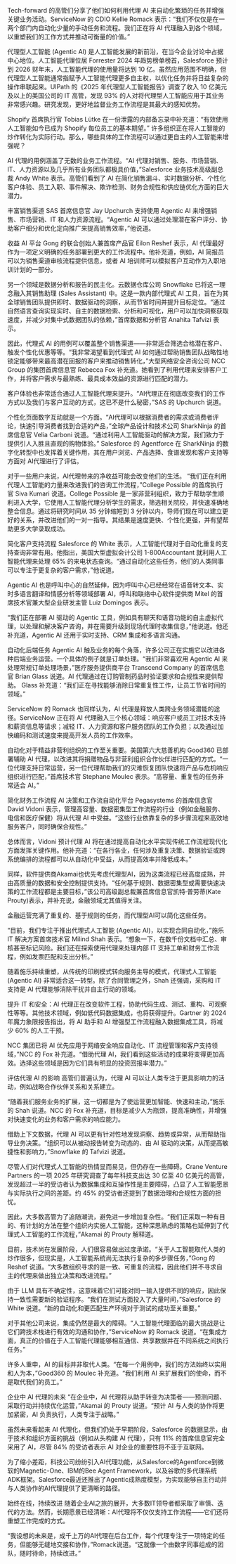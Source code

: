 Tech-forward 的高管们分享了他们如何利用代理 AI 来自动化繁琐的任务并增强关键业务活动。ServiceNow 的 CDIO Kellie Romack 表示：“我们不仅仅是在一两个部门内自动化少量的手动任务和流程。我们正在将 AI 代理融入到各个领域，以重塑我们的工作方式并推动可衡量的价值。”

代理型人工智能 (Agentic AI) 是人工智能发展的新前沿，在当今企业讨论中占据中心地位。人工智能代理位居 Forrester 2024 年趋势榜单榜首，Salesforce 预计到 2026 财年末，人工智能代理的使用量将达到 10 亿。虽然应用范围不明确，但代理型人工智能通常指赋予人工智能代理更多自主权，以优化任务并将日益复杂的操作串联起来。UIPath 的《2025 年代理型人工智能报告》调查了收入 10 亿美元及以上的美国公司的 IT 高管，发现 93% 的人对将代理型人工智能应用于其业务非常感兴趣。研究发现，更好地监督业务工作流程是其最大的感知优势。

Shopify 首席执行官 Tobias Lütke 在一份泄露的内部备忘录中补充道：“有效使用人工智能如今已成为 Shopify 每位员工的基本期望。” 许多组织正在将人工智能的炒作转化为实际行动。那么，哪些具体的工作流程可以通过更自主的人工智能来增强呢？

AI 代理的用例涵盖了无数的业务工作流程。“AI 代理对销售、服务、市场营销、IT、人力资源以及几乎所有业务团队都极具价值，”Salesforce 业务技术高级副总裁 Andy White 表示。高管们看到了 AI 在简化销售漏斗、实时数据分析、个性化客户体验、员工入职、事件解决、欺诈检测、财务合规性和供应链优化方面的巨大潜力。

丰富销售渠道 SAS 首席信息官 Jay Upchurch 支持使用 Agentic AI 来增强销售、市场营销、IT 和人力资源流程。“Agentic AI 可以通过处理潜在客户评分、协助客户细分和优化定向推广来提高销售效率，”他说道。

收益 AI 平台 Gong 的联合创始人兼首席产品官 Eilon Reshef 表示，AI 代理最好作为一项定义明确的任务部署到更大的工作流程中。他补充道，例如，AI 简报员可以为销售渠道审核流程提供信息，或者 AI 培训师可以模拟客户互动作为入职培训计划的一部分。

另一个领域是数据分析和报告的民主化。云数据仓库公司 Snowflake 已将这一理念融入其销售助理 (Sales Assistant) 中。这是一款内部代理式 AI 工具，旨在为其全球销售团队提供即时、数据驱动的洞察，从而节省时间并提升目标定位。“通过自然语言查询实现实时、自主的数据检索、分析和可视化，用户可以加快洞察获取速度，并减少对集中式数据团队的依赖，”首席数据和分析官 Anahita Tafvizi 表示。

因此，代理式 AI 的用例可以覆盖整个销售渠道——非常适合筛选合格潜在客户、触发个性化优惠等等。“我非常渴望看到代理式 AI 如何通过帮助销售团队战略性地锁定能够带来最高潜在回报的客户来推动销售转化，”大型网络安全咨询公司 NCC Group 的集团首席信息官 Rebecca Fox 补充道。她看到了利用代理来安排客户工作，并将客户需求与最熟练、最具成本效益的资源进行匹配的潜力。

客户体验也非常适合通过人工智能代理来提升。“AI代理正在彻底改变我们的工作方式以及我们与客户互动的方式，这已不是什么秘密，”SAS 的 Upchurch 说道。

个性化页面数字互动就是一个方面。“AI代理可以根据消费者的需求或消费者评论，快速引导消费者找到合适的产品，”全球产品设计和技术公司 SharkNinja 的首席信息官 Velia Carboni 说道。“通过利用人工智能驱动的解决方案，我们致力于提供引人入胜且直观的购物体验。” Salesforce 的 Agentforce 在 SharkNinja 的数字化转型中也发挥着关键作用，其在用户浏览、产品选择、食谱发现和客户支持等方面对 AI代理进行了评估。

对于一些用户来说，AI代理带来的净收益可能会改变他们的生活。 “我们正在利用代理人工智能的力量来改进我们的咨询工作流程，”College Possible 的首席执行官 Siva Kumari 说道。College Possible 是一家非营利组织，致力于帮助学生顺利进入大学，它使用人工智能代理分析学生的需求，筛选相关院校，并快速准确地整合信息。通过将研究时间从 35 分钟缩短到 3 分钟以内，导师们现在可以建立更好的关系，并改进他们的一对一指导。其结果是速度更快、个性化更强，并有望帮助更多大学录取成功。

简化客户支持流程 Salesforce 的 White 表示，人工智能代理对于自动化重复的支持查询非常有用。他指出，美国大型虚拟会计公司 1-800Accountant 就利用人工智能代理来处理 65% 的来电状态查询。“通过自动化这些任务，他们的人类同事可以专注于更复杂的客户需求，”他说道。

Agentic AI 也是呼叫中心的自然延伸，因为呼叫中心已经经常在语音转文本、实时多语言翻译和情感分析等领域部署 AI，呼叫和联络中心软件提供商 Mitel 的首席技术官兼大型企业研发主管 Luiz Domingos 表示。

“我们正在部署 AI 驱动的 Agentic 工具，例如具有聊天和语音功能的自主虚拟代理，以处理和解决客户咨询，并在需要升级到现场代理时收集信息，”他说道。他还补充道，Agentic AI 还用于实时支持、CRM 集成和多语言沟通。

自动化后端任务 Agentic AI 触及业务的每个角落，许多公司正在实施它以改进各种后端业务运营。一个具体的例子就是订单处理。“我们非常喜欢用 Agentic AI 来处理常规订单处理场景，”医疗服务提供商平台 Transcend Company 的首席信息官 Brian Glass 说道。AI 代理通过在订购管制药品时验证要求和合规性来提供帮助。 Glass 补充道：“我们正在寻找能够消除日常重复性工作，让员工节省时间的领域。”

ServiceNow 的 Romack 也同样认为，AI 代理是释放人类跨业务领域潜能的途径。ServiceNow 正在将 AI 代理融入三个核心领域：响应客户或员工对技术支持和薪资信息等请求；减轻 IT、人力资源和客户服务团队的工作负担；以及通过加快编码和测试速度来提高开发人员的工作效率。

自动化对于精益非营利组织的工作至关重要。美国第六大慈善机构 Good360 已部署辅助 AI 代理，以改进其将捐赠物品与非营利组织合作伙伴进行匹配的方式。“一位代理支持日常运营，另一位代理帮助我们的灾难恢复团队快速将产品与危机响应组织进行匹配，”首席技术官 Stephane Moulec 表示。“高容量、重复性的任务非常适合 AI。”

简化财务工作流程 AI 决策和工作流自动化平台 Pegasystems 的首席信息官 David Vidoni 表示，管理高容量、数据密集型工作流程的行业（例如金融服务、电信和医疗保健）将从代理 AI 中受益。“这些行业依靠复杂的多步骤流程来高效地服务客户，同时确保合规性。”

总体而言，Vidoni 预计代理 AI 将在通过提高自动化水平实现传统工作流程现代化方面发挥关键作用。他补充道：“在各行各业，任何涉及重复决策、数据验证或跨系统编排的流程都可以从自动化中受益，从而提高效率并降低成本。”

同样，软件提供商Akamai也优先考虑代理型AI，因为这类流程已经高度成熟，并由高质量的数据和安全控制提供支持。“任何基于规则、数据密集型或需要快速决策的工作流程都是主要目标，”该公司高级副总裁兼首席信息官凯特·普劳蒂(Kate Prouty)表示，并补充说，金融领域尤其值得关注。

金融运营充满了重复的、基于规则的任务，而代理型AI可以简化这些任务。

“目前，我们专注于推出代理式人工智能 (Agentic AI)，以实现合同自动化，”施乐 IT 解决方案首席技术官 Milind Shah 表示。“想象一下，在数千份文档中汇总、审核甚至标记风险。我们还在探索使用代理来处理内部 IT 支持工单和财务工作流程，例如发票匹配和支出分析。”

随着施乐持续重塑，从传统的印刷模式转向服务主导的模式，代理式人工智能 (Agentic AI) 非常适合这一转型。除了合同管理之外，Shah 还强调，采购和 IT 支持是 AI 代理能够消除干扰并自主行动的领域。

提升 IT 和安全：AI 代理正在改变软件工程，协助代码生成、测试、重构、可观察性等等。其他技术领域，例如低代码数据集成，也将获得提升。Gartner 的 2024 年魔力象限报告指出，将 AI 助手和 AI 增强型工作流程融入数据集成工具，将减少 60% 的人工干预。

NCC 集团已将 AI 优先应用于网络安全响应自动化、IT 流程管理和客户支持领域，”NCC 的 Fox 补充道。“借助代理 AI，我们看到这些活动的成果将变得更加高效。选择这些领域是因为它们具有明显的投资回报率潜力。”

评估代理 AI 的影响 高管们普遍认为，代理 AI 可以让人类专注于更具影响力的活动，例如战略合作伙伴关系和关系建立。

“随着我们服务业务的扩展，这一切都是为了使运营更加智能、快速和主动，”施乐的 Shah 说道。NCC 的 Fox 补充道，目标是减少人为瓶颈，提高准确性，并增强对快速变化的业务和客户需求的响应能力。

借助上下文数据，代理 AI 可以更有针对性地发现洞察、趋势或异常，从而帮助指导业务决策。“组织可以从被动报告转变为动态的、由 AI 驱动的决策，从而提高敏捷性和影响力，”Snowflake 的 Tafvizi 说道。

尽管人们对代理式人工智能的热情显而易见，但仍存在一些障碍。Crane Venture Partners 的一项 2025 年研究调查了每年科技支出达 30 亿至 40 亿美元的高管，发现超过一半的受访者认为数据集成和互操作性是主要障碍，凸显了人工智能愿景与实际执行之间的差距。约 45% 的受访者还提到了数据治理和合规性方面的担忧。

因此，大多数高管为了追随潮流，避免进一步增加复杂性。“我们正采取一种有目的、有计划的方法在整个组织内实施人工智能，这种深思熟虑的策略也延伸到了代理式人工智能的工作流程，”Akamai 的 Prouty 解释道。

目前，技术尚在发展阶段，人们很容易做出过度承诺。“关于人工智能取代人类的炒作很多，但现实是，人工智能系统尚无法执行复杂的多步骤任务，”Gong 的 Reshef 说道。“大多数组织寻求的是一致、可重复的流程，因此他们并不寻求自主的代理来做出独立决策和改进流程。”

由于 LLM 具有不确定性，这意味着它们可能对同一输入提供不同的响应，因此保持一致性需要新的验证程序。“我们在测试方面投入了大量时间，”Salesforce 的 White 说道。“新的自动化和更匹配生产环境对于测试的成功至关重要。”

对于其他公司来说，集成仍然是最大的障碍。“人工智能代理面临的最大挑战是让它们跨技术栈进行有效的沟通和协作，”ServiceNow 的 Romack 说道。“在集成方面，真正的价值在于人工智能代理能够相互通信、共享数据并在不同系统之间执行任务。”

许多人重申，AI 的目标并非取代人类。“在每一个用例中，我们的方法始终以实用和人为本，”Good360 的 Moulec 补充道。“我们利用 AI 来扩展我们的使命，而不是取代我们的员工。”

企业中 AI 代理的未来 “在企业中，AI 代理将从助手转变为决策者——预测问题、采取行动并持续优化运营，”Akamai 的 Prouty 说道。“预计 AI 与人类的协作将更加紧密，AI 负责执行，人类专注于战略。”

虽然未来看起来 AI 代理化，但我们仍处于早期阶段，Salesforce 的数据显示，由于技术和组织方面的挑战（例如从头构建 AI 代理），只有 11% 的首席信息官完全采用了 AI，尽管 84% 的受访者表示 AI 对企业的重要性将不亚于互联网。

为了缩小差距，科技公司纷纷引入AI代理功能，从Salesforce的Agentforce到微软的Magnetic-One、IBM的Bee Agent Framework，以及谷歌的多代理系统ADK框架。Salesforce最近还推出了Agentic成熟度模型，为实现能够自主行动并与人类协作的AI代理提供了更清晰的路径。

始终在线，持续改进 随着企业AI之旅的展开，大多数IT领导者都采取了审慎、迭代的方法。然而，长期愿景已经清晰：AI代理将不仅仅支持工作流程——它们还将重塑工作完成的方式。

“我设想的未来是，成千上万的AI代理在后台工作，每个代理专注于一项特定的任务，但能够无缝地交接和协作，”Romack说道。“这就像一个由数字同事组成的团队，随时待命，持续改进。”
